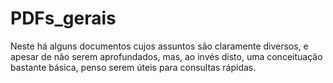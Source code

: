 # PDFs_gerais
Neste há alguns documentos cujos assuntos são claramente diversos, e apesar de não serem aprofundados, mas, ao invés disto, uma conceituação bastante básica, penso serem úteis para consultas rápidas.
